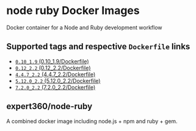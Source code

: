 # node ruby Docker Images

Docker container for a Node and Ruby development workflow

## Supported tags and respective `Dockerfile` links
 * [`0.10_1.9` (0.10_1.9/Dockerfile)](https://github.com/expert360/docker-node-ruby/blob/master/0.10_1.9/Dockerfile)
 * [`0.12_2.2` (0.12_2.2/Dockerfile)](https://github.com/expert360/docker-node-ruby/blob/master/0.12_2.2/Dockerfile)
 * [`4.4.7_2.2` (4.4.7_2.2/Dockerfile)](https://github.com/expert360/docker-node-ruby/blob/master/4.4.7_2.2/Dockerfile)
 * [`5.12.0_2.2` (5.12.0_2.2/Dockerfile)](https://github.com/expert360/docker-node-ruby/blob/master/5.12.0_2.2/Dockerfile)
 * [`7.2.0_2.2` (7.2.0_2.2/Dockerfile)](https://github.com/expert360/docker-node-ruby/blob/master/7.2.0_2.2/Dockerfile)

## expert360/node-ruby

A combined docker image including node.js + npm and ruby + gem.
